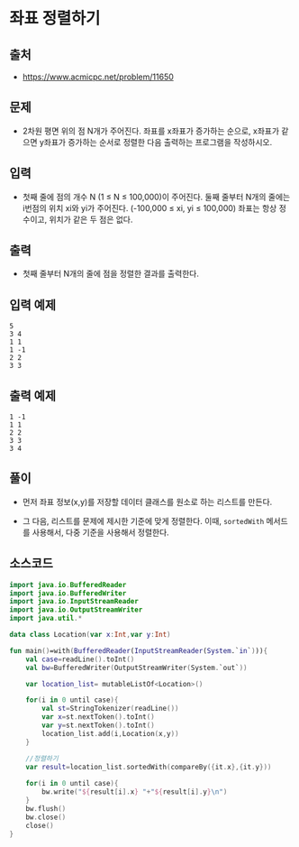 # 좌표 정렬하기

## 출처

* https://www.acmicpc.net/problem/11650

## 문제

* 2차원 평면 위의 점 N개가 주어진다. 좌표를 x좌표가 증가하는 순으로, x좌표가 같으면 y좌표가 증가하는 순서로 정렬한 다음 출력하는 프로그램을 작성하시오.

## 입력

* 첫째 줄에 점의 개수 N (1 ≤ N ≤ 100,000)이 주어진다. 둘째 줄부터 N개의 줄에는 i번점의 위치 xi와 yi가 주어진다. (-100,000 ≤ xi, yi ≤ 100,000) 좌표는 항상 정수이고, 위치가 같은 두 점은 없다.

## 출력

* 첫째 줄부터 N개의 줄에 점을 정렬한 결과를 출력한다.

## 입력 예제

```
5
3 4
1 1
1 -1
2 2
3 3
```

## 출력 예제

```
1 -1
1 1
2 2
3 3
3 4
```

## 풀이

* 먼저 좌표 정보(x,y)를 저장할 데이터 클래스를 원소로 하는 리스트를 만든다.

* 그 다음, 리스트를 문제에 제시한 기준에 맞게 정렬한다. 이때, ```sortedWith``` 메서드를 사용해서, 다중 기준을 사용해서 정렬한다.

## 소스코드

```kotlin
import java.io.BufferedReader
import java.io.BufferedWriter
import java.io.InputStreamReader
import java.io.OutputStreamWriter
import java.util.*

data class Location(var x:Int,var y:Int)

fun main()=with(BufferedReader(InputStreamReader(System.`in`))){
    val case=readLine().toInt()
    val bw=BufferedWriter(OutputStreamWriter(System.`out`))

    var location_list= mutableListOf<Location>()

    for(i in 0 until case){
        val st=StringTokenizer(readLine())
        var x=st.nextToken().toInt()
        var y=st.nextToken().toInt()
        location_list.add(i,Location(x,y))
    }

    //정렬하기
    var result=location_list.sortedWith(compareBy({it.x},{it.y}))
    
    for(i in 0 until case){
        bw.write("${result[i].x} "+"${result[i].y}\n")
    }
    bw.flush()
    bw.close()
    close()
}
```
